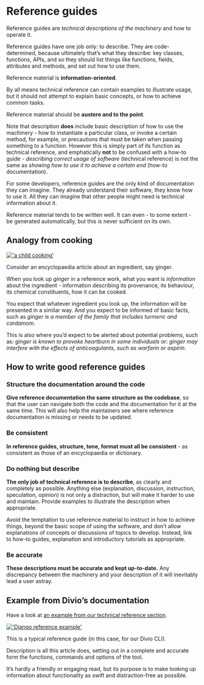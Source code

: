 #  Reference guides

Reference guides are *technical descriptions of the machinery* and how to operate it.

Reference guides have one job only: to describe. They are code-determined, because ultimately that’s what they describe: key classes, functions, APIs, and so they should list things like functions, fields, attributes and methods, and set out how to use them.

Reference material is **information-oriented**.

By all means technical reference can contain examples to illustrate usage, but it should not attempt to explain basic concepts, or how to achieve common tasks.

Reference material should be **austere and to the point**.

Note that description **does** include basic description of how to use the machinery - how to instantiate a particular class, or invoke a certain method, for example, or precautions that must be taken when passing something to a function. However this is simply part of its function as technical reference, and emphatically **not** to be confused with a how-to guide - *describing correct usage of software* (technical reference) is not the same as *showing how to use it to achieve a certain end* (how-to documentation).

For some developers, reference guides are the only kind of documentation they can imagine. They already understand their software, they know how to use it. All they can imagine that other people might need is technical information about it.

Reference material tends to be written well. It can even - to some extent - be generated automatically, but this is never sufficient on its own.

## Analogy from cooking

[!['a child cooking'](https://documentation.divio.com/_images/ginger.jpg)](https://documentation.divio.com/_images/ginger.jpg)

Consider an encyclopaedia article about an ingredient, say ginger.

When you look up *ginger* in a reference work, what you want is *information* about the ingredient - information describing its provenance, its behaviour, its chemical constituents, how it can be cooked.

You expect that whatever ingredient you look up, the information will be presented in a similar way. And you expect to be informed of basic facts, such as *ginger is a member of the family that includes turmeric and cardamom*.

This is also where you’d expect to be alerted about potential problems, such as: *ginger is known to provoke heartburn in some individuals* or: *ginger may interfere with the effects of anticoagulants, such as warfarin or aspirin*.

## How to write good reference guides

### Structure the documentation around the code

**Give reference documentation the same structure as the codebase**, so that the user can navigate both the code and the documentation for it at the same time. This will also help the maintainers see where reference documentation is missing or needs to be updated.

### Be consistent

**In reference guides, structure, tone, format must all be consistent** - as consistent as those of an encyclopaedia or dictionary.

### Do nothing but describe

**The only job of technical reference is to describe**, as clearly and completely as possible. Anything else (explanation, discussion, instruction, speculation, opinion) is not only a distraction, but will make it harder to use and maintain. Provide examples to illustrate the description when appropriate.

Avoid the temptation to use reference material to instruct in how to achieve things, beyond the basic scope of using the software, and don’t allow explanations of concepts or discussions of topics to develop. Instead, link to how-to guides, explanation and introductory tutorials as appropriate.

### Be accurate

**These descriptions must be accurate and kept up-to-date.** Any discrepancy between the machinery and your description of it will inevitably lead a user astray.

## Example from Divio’s documentation

Have a look at [an example from our technical reference section](https://docs.divio.com/en/latest/reference/divio-cli).

[!['Django reference example'](https://documentation.divio.com/_images/django-reference-example.png)](https://documentation.divio.com/_images/django-reference-example.png)

This is a typical reference guide (in this case, for our Divio CLI).

Description is all this article does, setting out in a complete and accurate form the functions, commands and options of the tool.

It’s hardly a friendly or engaging read, but its purpose is to make looking up information about functionality as swift and distraction-free as possible.






